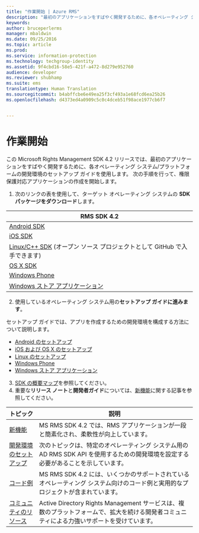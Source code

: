 ```yaml
---
title: "作業開始 | Azure RMS"
description: "最初のアプリケーションをすばやく開発するために、各オペレーティング システム/プラットフォームの開発環境のセットアップ ガイドを使用します。"
keywords: 
author: bruceperlerms
manager: mbaldwin
ms.date: 09/25/2016
ms.topic: article
ms.prod: 
ms.service: information-protection
ms.technology: techgroup-identity
ms.assetid: 9f4cbd16-58e5-421f-a472-8d279e952760
audience: developer
ms.reviewer: shubhamp
ms.suite: ems
translationtype: Human Translation
ms.sourcegitcommit: b4abffcbe6e49ea25f3cf493a1e68fcd6ea25b26
ms.openlocfilehash: d4373ed4a0909c5c0c4dceb51f98ace1977cb6f7


---
```


# 作業開始

この Microsoft Rights Management SDK 4.2 リリースでは、最初のアプリケーションをすばやく開発するために、各オペレーティング システム/プラットフォームの開発環境のセットアップ ガイドを使用します。 次の手順を行って、権限保護対応アプリケーションの作成を開始します。

1. 次のリンクの表を使用して、ターゲット オペレーティング システムの **SDK パッケージをダウンロード**します。

  |RMS SDK 4.2|
  |---------------|
  |[Android SDK](http://Go.Microsoft.Com/FWLink/p/?LinkId=404271)|
  |[iOS SDK](http://Go.Microsoft.Com/FWLink/p/?LinkId=404272)|
  |[Linux/C++ SDK](https://github.com/AzureAD/rms-sdk-for-cpp) (オープン ソース プロジェクトとして GitHub で入手できます)|
  |[OS X SDK](http://Go.Microsoft.Com/FWLink/p/?LinkId=404273)|
  |[Windows Phone](http://go.microsoft.com/fwlink/p/?LinkId=524758)|
  |[Windows ストア アプリケーション](http://go.microsoft.com/fwlink/p/?LinkID=526163)|

2. 使用しているオペレーティング システム用の**セットアップ ガイドに進みます**。

  セットアップ ガイドでは、アプリを作成するための開発環境を構成する方法について説明します。
  - [Android のセットアップ](android-sdk.md)
  - [iOS および OS X のセットアップ](ios-sdk.md)          
  - [Linux のセットアップ](linux-setup.md)              
  - [Windows Phone](windows-phone-apps.md)     
  - [Windows ストア アプリケーション](winrt-sdk.md)

3. [SDK の概要マップ](api-reference-4-2.md)を参照してください。
4. 重要な**リリース ノート**と**開発者ガイド**については、[新機能](release-notes.md)に関する記事を参照してください。

  |トピック|説明|
  |-----|-----------|
  |[新機能](release-notes.md)|MS RMS SDK 4.2 では、RMS アプリケーションが一段と簡素化され、柔軟性が向上しています。|
  |[開発環境のセットアップ](setup-developer-environment.md)|次のトピックは、特定のオペレーティング システム用の AD RMS SDK API を使用するための開発環境を設定する必要があることを示しています。|
  |[コード例](code-examples.md)|MS RMS SDK 4.2 には、いくつかのサポートされているオペレーティング システム向けのコード例と実用的なプロジェクトが含まれています。|
  |[コミュニティのリソース](community-resources.md)|Active Directory Rights Management サービスは、複数のプラットフォームで、拡大を続ける開発者コミュニティによる力強いサポートを受けています。|



<!--HONumber=Sep16_HO5-->


